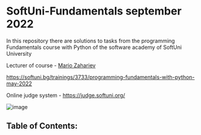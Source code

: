 # SoftUni-Fundamentals september 2022
In this repository there are solutions to tasks from the programming Fundamentals course with Python of the software academy of SoftUni University 

Lecturer of course - [Mario Zahariev](https://www.linkedin.com/in/mario-zahariev-753a7b202/) 

https://softuni.bg/trainings/3733/programming-fundamentals-with-python-may-2022

Online judge system - https://judge.softuni.org/

![image](https://user-images.githubusercontent.com/68993494/185683680-bcfefe65-88fb-4192-b0b2-ff9130c39487.png)

## Table of Contents:
